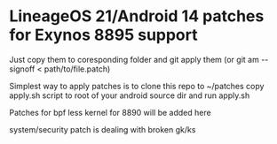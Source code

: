 # LineageOS 21/Android 14 patches for Exynos 8895 support
Just copy them to coresponding folder and git apply them (or git am --signoff < path/to/file.patch)

Simplest way to apply patches is to clone this repo to ~/patches copy apply.sh script to root of your android source dir and run apply.sh

Patches for bpf less kernel for 8890 will be added here

system/security patch is dealing with broken gk/ks
